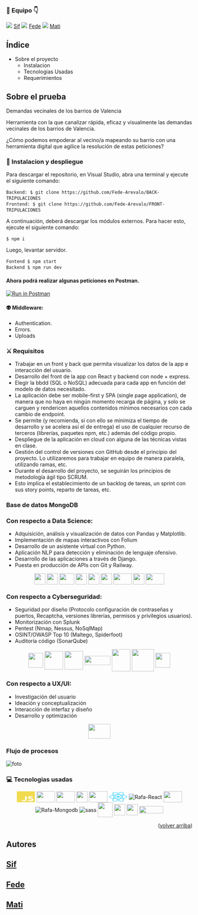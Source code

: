 ### 👋 Equipo 👇

<img src="https://media.licdn.com/dms/image/D4D03AQE3wHIBQO-RXA/profile-displayphoto-shrink_400_400/0/1668343626712?e=1680134400&v=beta&t=mz89SZ1oIqgtsYcq0jcJqpmukwe-9_EKEITNqMhOiIg" width="60"> [Sif](https://github.com/Sif03)
<img src="https://media.licdn.com/dms/image/D4D35AQGguOAobh22HA/profile-framedphoto-shrink_400_400/0/1673985276836?e=1675281600&v=beta&t=QIJathQ32PzD1kDq03OMkRQe2O8QuEssGUQg5hmYuSc" width="60"> [Fede](https://github.com/Fede-Arevalo)
<img src="https://media.licdn.com/dms/image/D4D03AQE-8XxZnjERHg/profile-displayphoto-shrink_400_400/0/1673467192390?e=1680134400&v=beta&t=lnl6MyCxgWKIrlNoQRR9b6E7SztkQPpRJe13dF_iH-s" width="60"> [Mati](https://github.com/msalvatore82)

## Índice

- Sobre el proyecto
  - Instalacion
  - Tecnologias Usadas
  - Requerimientos

## Sobre el prueba

Demandas vecinales de los barrios de Valencia

Herramienta con la que canalizar rápida, eficaz y visualmente las demandas vecinales
de los barrios de Valencia.

¿Cómo podemos empoderar al vecino/a mapeando su barrio con una herramienta digital que agilice la resolución de estas peticiones?

### 💫 Instalacion y despliegue

Para descargar el repositorio, en Visual Studio, abra una terminal y ejecute el siguiente comando:

```
Backend: $ git clone https://github.com/Fede-Arevalo/BACK-TRIPULACIONES
Frontend: $ git clone https://github.com/Fede-Arevalo/FRONT-TRIPULACIONES
```

A continuación, deberá descargar los módulos externos. Para hacer esto, ejecute el siguiente comando:

```
$ npm i
```

Luego, levantar servidor.

```
Fontend $ npm start
Backend $ npm run dev
```

#### Ahora podrá realizar algunas peticiones en Postman.

[![Run in Postman](https://run.pstmn.io/button.svg)](https://documenter.getpostman.com/view/24077588/2s8ZDczKoh)

#### 👽 Middleware:

- Authentication.
- Errors.
- Uploads

### ⚔️ Requisitos

- Trabajar en un front y back que permita visualizar los datos de la app e interacción del usuario.
- Desarrollo del front de la app con React y backend con node + express.
- Elegir la bbdd (SQL o NoSQL) adecuada para cada app en función del modelo de datos necesitado.
- La aplicación debe ser mobile-first y SPA (single page application), de manera que no haya en ningún momento recarga de página, y solo se carguen y rendericen aquellos contenidos mínimos necesarios con cada cambio de endpoint.
- Se permite (y recomienda, si con ello se minimiza el tiempo de desarrollo y se acelera así el de entrega) el uso de cualquier recurso de terceros (librerías, paquetes npm, etc.) además del código propio.
- Despliegue de la aplicación en cloud con alguna de las técnicas vistas en clase.
- Gestión del control de versiones con GitHub desde el principio del proyecto. Lo utilizaremos para trabajar en equipo de manera paralela, utilizando ramas, etc.
- Durante el desarrollo del proyecto, se seguirán los principios de metodología ágil tipo SCRUM.
- Esto implica el establecimiento de un backlog de tareas, un sprint con sus story points, reparto de tareas, etc.

### Base de datos MongoDB

### Con respecto a Data Science:

- Adquisición, análisis y visualización de datos con Pandas y Matplotlib.
- Implementación de mapas interactivos con Folium
- Desarrollo de un asistente virtual con Python.
- Aplicación NLP para detección y eliminación de lenguaje ofensivo.
- Desarrollo de las aplicaciones a través de Django.
- Puesta en producción de APIs con Git y Railway.

<p align="center">
<img align="center" height="30" width="30" src="https://i.postimg.cc/Qx4qxX6B/674px-Pandas-mark-svg.png">
 <img align="center" height="30" width="30" src="https://i.postimg.cc/6QRV0CBR/92159303-30d41100-edfb-11ea-8107-1c5352202571.png">
 <img align="center" height="30" width="40" src="https://i.postimg.cc/HnSbx2tG/Django-Logo-768x480.png">
 <img align="center" height="30" width="30" src="https://i.postimg.cc/Df5rBv3C/kisspng-python-javascript-logo-clip-art-soloist-5b52da8509ef39-3275845315321565490407.png">
<img align="center" height="30" width="30" src="https://python-visualization.github.io/folium/_images/folium_logo.jpg">
  <img align="center"  height="30" width="30" src="https://railway.app/brand/logo-dark.svg">
  <img align="center"  height="30" width="50" src="https://cdn.jsdelivr.net/gh/devicons/devicon/icons/git/git-original.svg">
<img align="center" height="30" width="30" src="https://cdn.svgporn.com/logos/visual-studio-code.svg">
<img align="center"  height="30" width="50" src="https://cdn.jsdelivr.net/gh/devicons/devicon/icons/github/github-original.svg">
 </p>

### Con respecto a Cyberseguridad:

- Seguridad por diseño (Protocolo configuración de contraseñas y puertos, Recaptcha, versiones librerías, permisos y privilegios usuarios).
- Monitorización con Splunk
- Pentest (Nmap, Nessus, NoSqlMap)
- OSINT/OWASP Top 10 (Maltego, Spiderfoot)
- Auditoría código (SonarQube)

<p align="center">
<img align="center" height="40" width="40" src="https://www.splunk.com/content/dam/splunk2/images/Planet-Splunk.png">
<img align="center" height="50" width="50" src="https://upload.wikimedia.org/wikipedia/commons/thumb/a/ad/RecaptchaLogo.svg/2048px-RecaptchaLogo.svg.png">
<img align="center" height="50" width="50" src="https://nmap.org/images/nmap-logo-256x256.png">
<img align="center" height="25" width="70" src="https://w7.pngwing.com/pngs/342/909/png-transparent-nessus-computer-security-tenable-scanner-vulnerability-penetration-test-blue-computer-network-text.png">
<img align="center" height="60" width="50" src="https://static.maltego.com/cdn/Maltego%20Branding/Maltego%20logo%20-%20compact/Maltego-Logo-Compact-Yellow.png">
<img align="center" height="60" width="60" src="https://cdn.worldvectorlogo.com/logos/sonarqube.svg">
<img align="center" height="40" width="40" src="https://www.spiderfoot.net/wp-content/uploads/2020/05/largeLogo.png">
      </p>


### Con respecto a UX/UI:

- Investigación del usuario
- Ideación y conceptualización
- Interacción de interfaz y diseño
- Desarrollo y optimización

<p align="center">
<img align="center" height="40" width="60" src="https://upload.wikimedia.org/wikipedia/commons/a/ad/Figma-1-logo.png">
      </p>

### Flujo de procesos

![foto]()

### 💻 Tecnologias usadas

<p align="center">
<img align="center" height="30" width="50" src="https://raw.githubusercontent.com/devicons/devicon/master/icons/javascript/javascript-plain.svg">
<img align="center"  height="30" width="50" src="https://cdn.jsdelivr.net/gh/devicons/devicon/icons/nodejs/nodejs-original.svg">
<img align="center"  height="30" width="50" src="https://cdn.jsdelivr.net/gh/devicons/devicon/icons/git/git-original.svg">
<img align="center" height="30" width="30" src="https://cdn.svgporn.com/logos/visual-studio-code.svg">
<img align="center"  height="30" width="50" src="https://cdn.jsdelivr.net/gh/devicons/devicon/icons/github/github-original.svg">
<img align="center" alt="Rafa-React" height="30" width="50" src="https://raw.githubusercontent.com/devicons/devicon/master/icons/react/react-original.svg">
<img align="center" alt="Rafa-React" height="30" width="30" src="https://raw.githubusercontent.com/reduxjs/redux/master/logo/logo.png">
<img align="center" height="30" width="50" src="https://cdn.jsdelivr.net/gh/devicons/devicon/icons/npm/npm-original-wordmark.svg">
<img align="center" alt="Rafa-Mongodb" height="30" width="50" src="https://cdn.jsdelivr.net/gh/devicons/devicon/icons/mongodb/mongodb-original-wordmark.svg">
<img align="center" alt="sass" height="30" width="50" src="https://cdn.jsdelivr.net/gh/devicons/devicon/icons/sass/sass-original.svg">
<img align="center"  height="40" width="40" src="https://cdn.worldvectorlogo.com/logos/postman.svg">
<img align="center"  height="30" width="30" src="https://raw.githubusercontent.com/andris9/Nodemailer/master/assets/nm_logo_200x136.png">
<img align="center"  height="30" width="30" src="https://railway.app/brand/logo-dark.svg">
<img align="center"  height="20" width="65" src="https://upload.wikimedia.org/wikipedia/commons/thumb/5/5e/Vercel_logo_black.svg/2560px-Vercel_logo_black.svg.png">
      </p>

<p align="right">(<a href="#readme-top">volver arriba</a>)</p>

## Autores

## [Sif](https://github.com/Sif03)

## [Fede](https://github.com/Fede-Arevalo)

## [Mati](https://github.com/msalvatore82)


